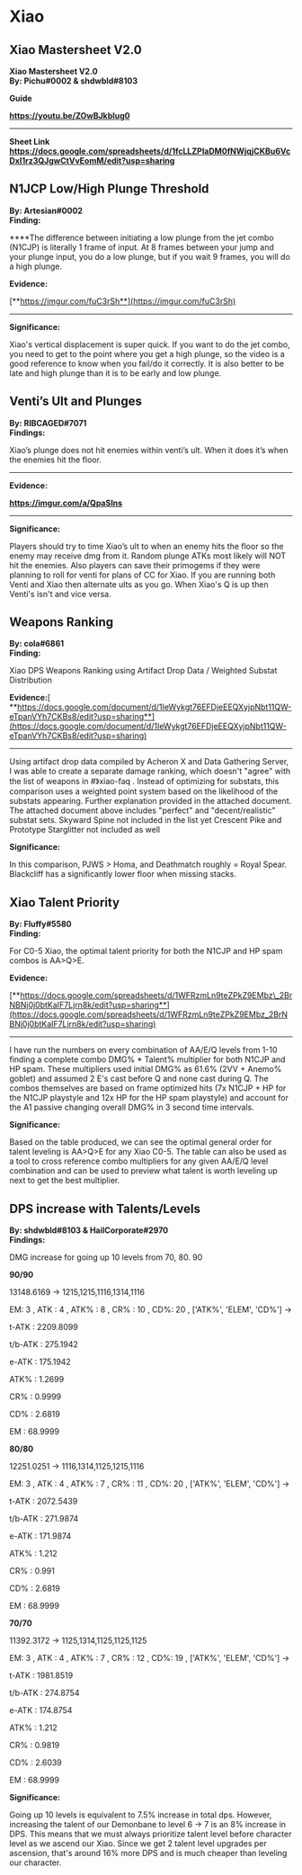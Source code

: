 # Xiao

## **Xiao Mastersheet V2.0** 

**Xiao Mastersheet V2.0   
By: Pichu\#0002 & shdwbld\#8103**

**Guide**

[**https://youtu.be/ZOwBJkbIug0** ](https://youtu.be/ZOwBJkbIug0)  
****

**Sheet Link** [**https://docs.google.com/spreadsheets/d/1fcLLZPIaDM0fNWjqjCKBu6VcDxI1rz3QJgwCtVvEomM/edit?usp=sharing** ](https://docs.google.com/spreadsheets/d/1fcLLZPIaDM0fNWjqjCKBu6VcDxI1rz3QJgwCtVvEomM/edit?usp=sharing)  


## **N1JCP Low/High Plunge Threshold** 

**By: Artesian\#0002  
Finding:**

 ****The difference between initiating a low plunge from the jet combo \(N1CJP\) is literally 1 frame of input. At 8 frames between your jump and your plunge input, you do a low plunge, but if you wait 9 frames, you will do a high plunge.  


**Evidence:**

[**https://imgur.com/fuC3rSh**](https://imgur.com/fuC3rSh)  
****

**Significance:**

Xiao's vertical displacement is super quick. If you want to do the jet combo, you need to get to the point where you get a high plunge, so the video is a good reference to know when you fail/do it correctly. It is also better to be late and high plunge than it is to be early and low plunge.  


## **Venti’s Ult and Plunges** 

**By: RIBCAGED\#7071  
Findings:** 

Xiao’s plunge does not hit enemies within venti’s ult. When it does it’s when the enemies hit the floor.[ ](https://imgur.com/a/QpaSIns)  
****

**Evidence:**

[**https://imgur.com/a/QpaSIns** ](https://imgur.com/a/QpaSIns)  
****

**Significance:** 

Players should try to time Xiao’s ult to when an enemy hits the floor so the enemy may receive dmg from it. Random plunge ATKs most likely will NOT hit the enemies. Also players can save their primogems if they were planning to roll for venti for plans of CC for Xiao. If you are running both Venti and Xiao then alternate ults as you go. When Xiao's Q is up then Venti's isn't and vice versa.  


## **Weapons Ranking** 

**By: cola\#6861  
Finding:** 

Xiao DPS Weapons Ranking using Artifact Drop Data / Weighted Substat Distribution   


**Evidence:**[ **https://docs.google.com/document/d/1IeWykgt76EFDjeEEQXyjpNbt11QW-eTpanVYh7CKBs8/edit?usp=sharing**](https://docs.google.com/document/d/1IeWykgt76EFDjeEEQXyjpNbt11QW-eTpanVYh7CKBs8/edit?usp=sharing)   
****

Using artifact drop data compiled by Acheron X and Data Gathering Server, I was able to create a separate damage ranking, which doesn't "agree" with the list of weapons in \#》xiao-faq . Instead of optimizing for substats, this comparison uses a weighted point system based on the likelihood of the substats appearing. Further explanation provided in the attached document. The attached document above includes "perfect" and "decent/realistic" substat sets. Skyward Spine not included in the list yet Crescent Pike and Prototype Starglitter not included as well   


**Significance:** 

In this comparison, PJWS &gt; Homa, and Deathmatch roughly = Royal Spear. Blackcliff has a significantly lower floor when missing stacks.  


## **Xiao Talent Priority** 

**By: Fluffy\#5580  
Finding:**

For C0-5 Xiao, the optimal talent priority for both the N1CJP and HP spam combos is AA&gt;Q&gt;E.  


**Evidence:**

[**https://docs.google.com/spreadsheets/d/1WFRzmLn9teZPkZ9EMbz\_2BrNBNj0j0btKaIF7Ljrn8k/edit?usp=sharing**](https://docs.google.com/spreadsheets/d/1WFRzmLn9teZPkZ9EMbz_2BrNBNj0j0btKaIF7Ljrn8k/edit?usp=sharing)  
****

I have run the numbers on every combination of AA/E/Q levels from 1-10 finding a complete combo DMG% \* Talent% multiplier for both N1CJP and HP spam. These multipliers used initial DMG% as 61.6% \(2VV + Anemo% goblet\) and assumed 2 E's cast before Q and none cast during Q. The combos themselves are based on frame optimized hits \(7x N1CJP + HP for the N1CJP playstyle and 12x HP for the HP spam playstyle\) and account for the A1 passive changing overall DMG% in 3 second time intervals.  


**Significance:**

Based on the table produced, we can see the optimal general order for talent leveling is AA&gt;Q&gt;E for any Xiao C0-5. The table can also be used as a tool to cross reference combo multipliers for any given AA/E/Q level combination and can be used to preview what talent is worth leveling up next to get the best multiplier.  


## **DPS increase with Talents/Levels** 

**By: shdwbld\#8103 & HailCorporate\#2970   
Findings:**

DMG increase for going up 10 levels from 70, 80. 90

**90/90**

13148.6169 -&gt; 1215,1215,1116,1314,1116

EM: 3 , ATK : 4 , ATK% : 8 , CR% : 10 , CD%: 20 , \['ATK%', 'ELEM', 'CD%'\] -&gt; 

 t-ATK : 2209.8099

 t/b-ATK : 275.1942

 e-ATK : 175.1942

 ATK% : 1.2699

CR% : 0.9999

CD% : 2.6819

EM : 68.9999  


**80/80**

12251.0251 -&gt; 1116,1314,1125,1215,1116

EM: 3 , ATK : 4 , ATK% : 7 , CR% : 11 , CD%: 20 , \['ATK%', 'ELEM', 'CD%'\] -&gt; 

 t-ATK : 2072.5439

 t/b-ATK : 271.9874

 e-ATK : 171.9874

 ATK% : 1.212

 CR% : 0.991

 CD% : 2.6819

 EM : 68.9999  


**70/70**

11392.3172 -&gt; 1125,1314,1125,1125,1125

EM: 3 , ATK : 4 , ATK% : 7 , CR% : 12 , CD%: 19 , \['ATK%', 'ELEM', 'CD%'\] -&gt; 

 t-ATK : 1981.8519

 t/b-ATK : 274.8754

 e-ATK : 174.8754

 ATK% : 1.212

 CR% : 0.9819

 CD% : 2.6039

 EM : 68.9999  


**Significance:** 

Going up 10 levels is equivalent to 7.5% increase in total dps. However, increasing the talent of our Demonbane to level 6 -&gt; 7 is an 8% increase in DPS. This means that we must always prioritize talent level before character level as we ascend our Xiao. Since we get 2 talent level upgrades per ascension, that's around 16% more DPS and is much cheaper than leveling our character.
